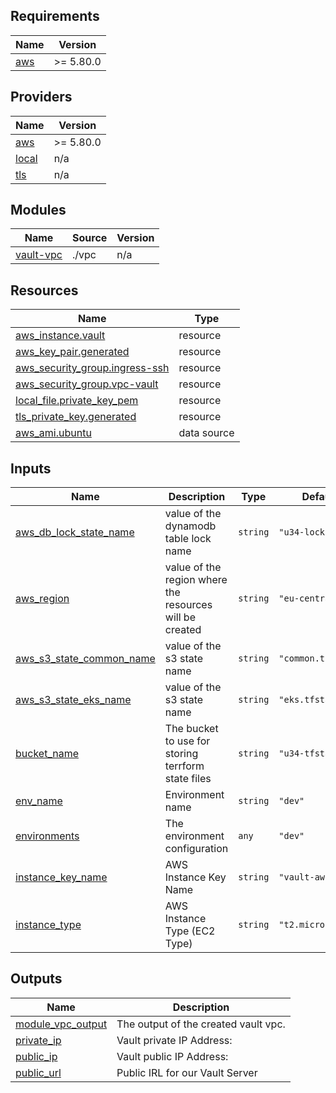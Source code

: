 <!-- BEGIN_TF_DOCS -->
## Requirements

| Name | Version |
|------|---------|
| <a name="requirement_aws"></a> [aws](#requirement\_aws) | >= 5.80.0 |

## Providers

| Name | Version |
|------|---------|
| <a name="provider_aws"></a> [aws](#provider\_aws) | >= 5.80.0 |
| <a name="provider_local"></a> [local](#provider\_local) | n/a |
| <a name="provider_tls"></a> [tls](#provider\_tls) | n/a |

## Modules

| Name | Source | Version |
|------|--------|---------|
| <a name="module_vault-vpc"></a> [vault-vpc](#module\_vault-vpc) | ./vpc | n/a |

## Resources

| Name | Type |
|------|------|
| [aws_instance.vault](https://registry.terraform.io/providers/hashicorp/aws/latest/docs/resources/instance) | resource |
| [aws_key_pair.generated](https://registry.terraform.io/providers/hashicorp/aws/latest/docs/resources/key_pair) | resource |
| [aws_security_group.ingress-ssh](https://registry.terraform.io/providers/hashicorp/aws/latest/docs/resources/security_group) | resource |
| [aws_security_group.vpc-vault](https://registry.terraform.io/providers/hashicorp/aws/latest/docs/resources/security_group) | resource |
| [local_file.private_key_pem](https://registry.terraform.io/providers/hashicorp/local/latest/docs/resources/file) | resource |
| [tls_private_key.generated](https://registry.terraform.io/providers/hashicorp/tls/latest/docs/resources/private_key) | resource |
| [aws_ami.ubuntu](https://registry.terraform.io/providers/hashicorp/aws/latest/docs/data-sources/ami) | data source |

## Inputs

| Name | Description | Type | Default | Required |
|------|-------------|------|---------|:--------:|
| <a name="input_aws_db_lock_state_name"></a> [aws\_db\_lock\_state\_name](#input\_aws\_db\_lock\_state\_name) | value of the dynamodb table lock name | `string` | `"u34-lock"` | no |
| <a name="input_aws_region"></a> [aws\_region](#input\_aws\_region) | value of the region where the resources will be created | `string` | `"eu-central-1"` | no |
| <a name="input_aws_s3_state_common_name"></a> [aws\_s3\_state\_common\_name](#input\_aws\_s3\_state\_common\_name) | value of the s3 state name | `string` | `"common.tfstate"` | no |
| <a name="input_aws_s3_state_eks_name"></a> [aws\_s3\_state\_eks\_name](#input\_aws\_s3\_state\_eks\_name) | value of the s3 state name | `string` | `"eks.tfstate"` | no |
| <a name="input_bucket_name"></a> [bucket\_name](#input\_bucket\_name) | The bucket to use for storing terrform state files | `string` | `"u34-tfstate"` | no |
| <a name="input_env_name"></a> [env\_name](#input\_env\_name) | Environment name | `string` | `"dev"` | no |
| <a name="input_environments"></a> [environments](#input\_environments) | The environment configuration | `any` | `"dev"` | no |
| <a name="input_instance_key_name"></a> [instance\_key\_name](#input\_instance\_key\_name) | AWS Instance Key Name | `string` | `"vault-aws-key"` | no |
| <a name="input_instance_type"></a> [instance\_type](#input\_instance\_type) | AWS Instance Type (EC2 Type) | `string` | `"t2.micro"` | no |

## Outputs

| Name | Description |
|------|-------------|
| <a name="output_module_vpc_output"></a> [module\_vpc\_output](#output\_module\_vpc\_output) | The output of the created vault vpc. |
| <a name="output_private_ip"></a> [private\_ip](#output\_private\_ip) | Vault private IP Address: |
| <a name="output_public_ip"></a> [public\_ip](#output\_public\_ip) | Vault public IP Address: |
| <a name="output_public_url"></a> [public\_url](#output\_public\_url) | Public IRL for our Vault Server |
<!-- END_TF_DOCS -->
